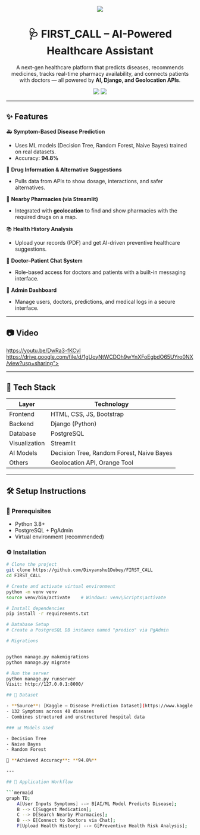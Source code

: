 <!-- Banner -->
<p align="center">
  <img src="https://img.shields.io/badge/AI%20HealthTech-FIRST__CALL-00b894?style=for-the-badge&logo=python&logoColor=white">
</p>

<h1 align="center">🩺 FIRST_CALL – AI-Powered Healthcare Assistant</h1>

<p align="center">
  A next-gen healthcare platform that predicts diseases, recommends medicines, tracks real-time pharmacy availability, and connects patients with doctors — all powered by <b>AI, Django, and Geolocation APIs</b>.
</p>

<p align="center">
  <a href="https://drive.google.com/file/d/1gUoyNtWCDOh9wYnXFoEgbdO65UYro0NX/view?usp=sharing"><img src="https://img.shields.io/badge/Watch-Demo%20Video-red?style=for-the-badge&logo=youtube"></a>
  <a href="https://github.com/Divyanshu1Dubey/FIRST_CALL"><img src="https://img.shields.io/github/stars/Divyanshu1Dubey/FIRST_CALL?style=for-the-badge&color=yellow&logo=github"></a>
</p>

---

## ✨ Features

🚑 **Symptom-Based Disease Prediction**  
- Uses ML models (Decision Tree, Random Forest, Naive Bayes) trained on real datasets.  
- Accuracy: **94.8%**

💊 **Drug Information & Alternative Suggestions**  
- Pulls data from APIs to show dosage, interactions, and safer alternatives.

📍 **Nearby Pharmacies (via Streamlit)**  
- Integrated with **geolocation** to find and show pharmacies with the required drugs on a map.

📚 **Health History Analysis**  
- Upload your records (PDF) and get AI-driven preventive healthcare suggestions.

💬 **Doctor–Patient Chat System**  
- Role-based access for doctors and patients with a built-in messaging interface.

🧪 **Admin Dashboard**  
- Manage users, doctors, predictions, and medical logs in a secure interface.

---

## 📷 Video
https://youtu.be/DwRa3-fKCvI
https://drive.google.com/file/d/1gUoyNtWCDOh9wYnXFoEgbdO65UYro0NX/view?usp=sharing">

---

## 🧠 Tech Stack

| Layer      | Technology                        |
|------------|-----------------------------------|
| Frontend   | HTML, CSS, JS, Bootstrap          |
| Backend    | Django (Python)                   |
| Database   | PostgreSQL                        |
| Visualization | Streamlit                      |
| AI Models  | Decision Tree, Random Forest, Naive Bayes |
| Others     | Geolocation API, Orange Tool      |

---

## 🛠 Setup Instructions

### 🔗 Prerequisites
- Python 3.8+
- PostgreSQL + PgAdmin
- Virtual environment (recommended)

### ⚙️ Installation

```bash
# Clone the project
git clone https://github.com/Divyanshu1Dubey/FIRST_CALL
cd FIRST_CALL

# Create and activate virtual environment
python -m venv venv
source venv/bin/activate    # Windows: venv\Scripts\activate

# Install dependencies
pip install -r requirements.txt

# Database Setup
# Create a PostgreSQL DB instance named "predico" via PgAdmin

# Migrations


python manage.py makemigrations
python manage.py migrate

# Run the server
python manage.py runserver
Visit: http://127.0.0.1:8000/

## 📂 Dataset

- **Source**: [Kaggle – Disease Prediction Dataset](https://www.kaggle.com/neelima98/disease-prediction-using-machine-learning)
- 132 Symptoms across 40 diseases
- Combines structured and unstructured hospital data

### 📊 Models Used

- Decision Tree  
- Naive Bayes  
- Random Forest  

🚀 **Achieved Accuracy**: **94.8%**

---

## 🧾 Application Workflow

```mermaid
graph TD;
    A[User Inputs Symptoms] --> B[AI/ML Model Predicts Disease];
    B --> C[Suggest Medication];
    C --> D[Search Nearby Pharmacies];
    B --> E[Connect to Doctors via Chat];
    F[Upload Health History] --> G[Preventive Health Risk Analysis];
